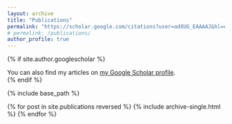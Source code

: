 ```yaml
---
layout: archive
title: "Publications"
permalink: "https://scholar.google.com/citations?user=adXUG_EAAAAJ&hl=en"
# permalink: /publications/
author_profile: true
---
```


{% if site.author.googlescholar %}
  <div class="wordwrap">You can also find my articles on <a href="{{site.author.googlescholar}}">my Google Scholar profile</a>.</div>
{% endif %}

{% include base_path %}

{% for post in site.publications reversed %}
  {% include archive-single.html %}
{% endfor %}
